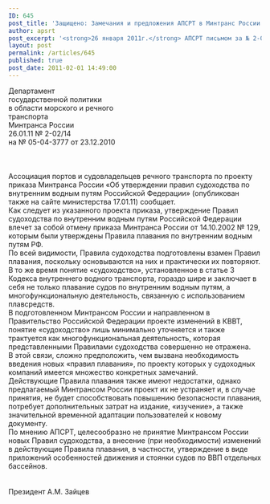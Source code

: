 ```yaml
---
ID: 645
post_title: 'Защищено: Замечания и предложения АПСРТ в Минтранс России'
author: apsrt
post_excerpt: '<strong>26 января 2011г.</strong> АПСРТ письмом за № 2-02/14 направлены замечания и предложения в Минтранс России по подготовленному министерством проекту приказа О правилах судоходства по внутренним водным путям РФ (размещен на сайте министерства в разделе Документы 17.01.11).'
layout: post
permalink: /articles/645
published: true
post_date: 2011-02-01 14:49:00
---
```

Департамент<br />
                                                                                         государственной политики<br />
                                                                                         в области морского и речного<br />
                                                                                         транспорта<br />
                                                                                         Минтранса России<br />
26.01.11                   № 2-02/14                                                  <br />
на № 05-04-3777    от 23.12.2010                                  <br />
                                          <br />
<br />
<br />
Ассоциация портов и судовладельцев речного транспорта  по  проекту  приказа Минтранса России «Об утверждении правил судоходства по внутренним водным путям Российской Федерации» (опубликован также на сайте министерства 17.01.11)  сообщает.<br />
Как следует из указанного проекта приказа, утверждение   Правил судоходства по внутренним водным путям Российской Федерации влечет за собой отмену приказа Минтранса России от 14.10.2002  № 129,  которым были утверждены  Правила плавания по внутренним водным путям  РФ.<br />
По всей видимости,   Правила судоходства подготовлены взамен Правил плавания, поскольку основываются на них и практически их повторяют.<br />
В то же время понятие «судоходство», установленное в статье 3 Кодекса внутреннего водного транспорта, гораздо шире и заключает в себя не только плавание судов по внутренним водным путям, а многофункциональную деятельность,  связанную с использованием плавсредств. <br />
В подготовленном Минтрансом России и направленном в Правительство Российской Федерации проекте изменений в КВВТ, понятие «судоходство» лишь минимально  уточняется и также трактуется как многофункциональная деятельность, которая представленными Правилами судоходства совершенно  не отражена. <br />
В этой связи, сложно предположить, чем вызвана необходимость введения новых «правил плавания», по проекту которых у судоходных компаний имеется множество конкретных замечаний.<br />
          Действующие Правила плавания также имеют недостатки, однако предлагаемый  Минтрансом России  проект их не устраняет и, в случае  принятия, не будет способствовать повышению безопасности плавания, потребует дополнительных затрат на издание, «изучение», а также значительной временной адаптации пользователей к новому документу.<br />
         По мнению АПСРТ, целесообразно не принятие Минтрансом России новых Правил судоходства, а внесение (при необходимости) изменений в действующие Правила плавания, в частности, утверждение в виде приложений особенностей  движения и стоянки судов по ВВП отдельных бассейнов.<br />
<br />
<br />
                          Президент                                                   А.М. Зайцев
